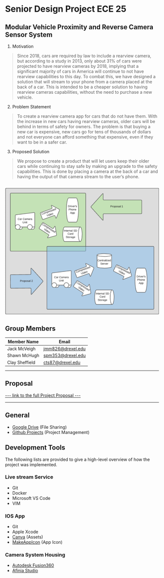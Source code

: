 # Senior Design Project ECE 25
## Modular Vehicle Proximity and Reverse Camera Sensor System
1. Motivation
>Since 2018, cars are required by law to include a rearview camera, but according to a study in 2013, only about 31% of cars were projected to have rearview cameras by 2018, implying that a significant majority of cars in America will continue to not have rearview capabilities to this day. To combat this, we have designed a solution that will stream to your phone from a camera placed at the back of a car. This is intended to be a cheaper solution to having rearview cameras capabilities, without the need to purchase a new vehicle. 

2. Problem Statement
>To create a rearview camera app for cars that do not have them. With the increase in new cars having rearview cameras, older cars will be behind in terms of safety for owners. The problem is that buying a new car is expensive, new cars go for tens of thousands of dollars and not everyone can afford something that expensive, even if they want to be in a safer car. 

3. Proposed Solution
>We propose to create a product that will let users keep their older cars while continuing to stay safe by making an upgrade to the safety capabilities. This is done by placing a camera at the back of a car and having the output of that camera stream to the user’s phone.

![Project Flow Diagram](https://raw.githubusercontent.com/Senior-Design-Project-ECE-25/.github/master/profile/assets/proposal_flow_diagrams.png)
---

## Group Members
| Member Name | Email |
|-------------|-------|
Jack McVeigh | <jmm826@drexel.edu> |
Shawn McHugh | <spm353@drexel.edu> |
Clay Sheffield | <cts87@drexel.edu> |

---

## Proposal
[--- link to the full Project Proposal ---](https://docs.google.com/document/d/16QYduv1dYw3IQuoKZCm2hOi4qN2uWa_cCrTbQm47HLU/edit)

---

## General
- [Google Drive][1] (File Sharing)
- [Github Projects][2] (Project Management)

[1]: https://drive.google.com/drive/folders/1AzkvweVnDvXWM_jxyr9W6QkKEyxVvvQo "Google Drive - Team Folder"
[2]: https://docs.github.com/en/issues/trying-out-the-new-projects-experience/about-projects "GitHub Projects"

## Development Tools
The following lists are provided to give a high-level overview of how the project was implemented.

### Live stream Service
- Git
- Docker
- Microsoft VS Code
- VIM 

### IOS App
- Git
- Apple Xcode
- [Canva][3] (Assets)
- [MakeAppIcon][4] (App Icon)

[3]: https://www.canva.com/q/pro/?utm_source=google_sem&utm_medium=cpc&utm_campaign=REV_US_EN_CanvaPro_Branded_Tier1_Core_EM&utm_term=REV_US_EN_CanvaPro_Branded_Tier1_Canva_EM&utm_content=078_control&gclid=Cj0KCQiAuvOPBhDXARIsAKzLQ8GpCQFbmWhqTBVkKtbIbz9lGFYap7Uf2k5oOeHJFCjK5CDzXNWUakoaArKgEALw_wcB&gclsrc=aw.ds "Canva: Online Creative Design"
[4]: https://makeappicon.com "MakeAppIcon: Generate App Icons From Images"

### Camera System Housing
- [Autodesk Fusion360][5]
- [Afinia Studio][6]

[5]: https://www.autodesk.com/products/fusion-360/overview "Fusion 360"
[6]: https://afinia.com/3d-printers/afinia-studio-software/ "Afinia 3D Printing"
